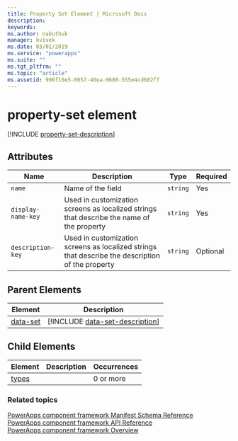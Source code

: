 ```yaml
---
title: Property Set Element | Microsoft Docs
description: 
keywords:
ms.author: nabuthuk
manager: kvivek
ms.date: 03/01/2019
ms.service: "powerapps"
ms.suite: ""
ms.tgt_pltfrm: ""
ms.topic: "article"
ms.assetid: 996f10e5-8057-40ea-9680-555e4cd682ff
---
```


# property-set element

[!INCLUDE [property-set-description](includes/property-set-description.md)]

## Attributes

|Name|Description|Type|Required|
|--|--|--|--|
|`name`|Name of the field|`string`|Yes|
|`display-name-key`|Used in customization screens as localized strings that describe the name of the property|`string`|Yes|
|`description-key`|Used in customization screens as localized strings that describe the description of the property|`string`|Optional|

## Parent Elements

|Element|Description|
|--|--|
|[data-set](data-set.md)|[!INCLUDE [data-set-description](includes/data-set-description.md)]|

## Child Elements

|Element|Description|Occurrences|
|--|--|--|
|[types](types.md)||0 or more|


### Related topics

[PowerApps component framework Manifest Schema Reference](index.md)<br/>
[PowerApps component framework API Reference](../reference/index.md)<br/>
[PowerApps component framework Overview](../overview.md)